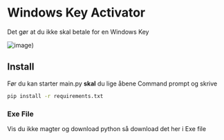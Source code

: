 # Windows Key Activator
Det gør at du ikke skal betale for en Windows Key

![image](https://imgur.com/a/mFcwTMG))

## Install
Før du kan starter main.py __skal__ du lige åbene Command prompt og skrive
```bash
pip install -r requirements.txt
```

### Exe File
Vis du ikke magter og download python så download det her i Exe file 
